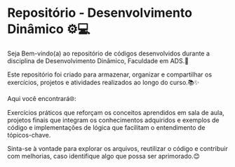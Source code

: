 # Repositório - Desenvolvimento Dinâmico ⚙️💻
Seja Bem-vindo(a) ao repositório de códigos desenvolvidos durante a disciplina de Desenvolvimento Dinâmico, Faculdade em ADS.🚀

Este repositório foi criado para armazenar, organizar e compartilhar os exercícios, projetos e atividades realizados ao longo do curso.📚✨

Aqui você encontrará🌐:

Exercícios práticos que reforçam os conceitos aprendidos em sala de aula,
projetos finais que integram os conhecimentos adquiridos e
exemplos de código e implementações de lógica que facilitam o entendimento de tópicos-chave.

Sinta-se à vontade para explorar os arquivos, reutilizar o código e contribuir com melhorias, caso identifique algo que possa ser aprimorado.😊
